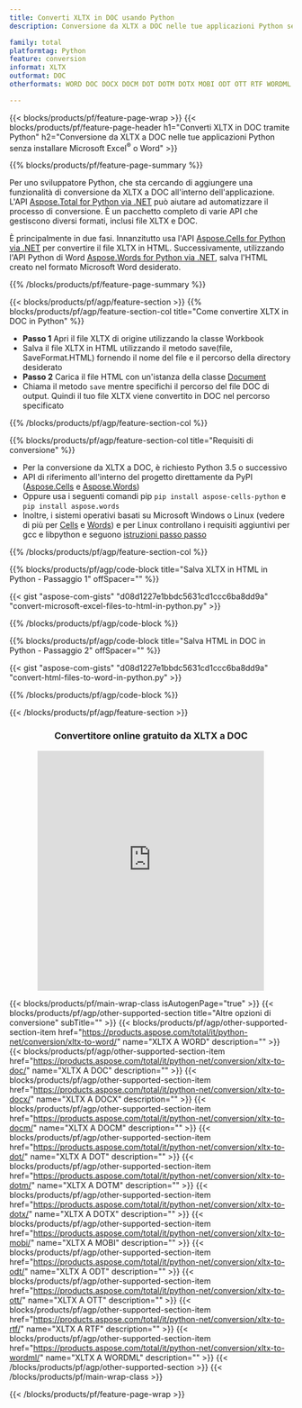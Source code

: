 ```yaml
---
title: Converti XLTX in DOC usando Python
description: Conversione da XLTX a DOC nelle tue applicazioni Python senza utilizzare Microsoft Office 

family: total
platformtag: Python
feature: conversion
informat: XLTX
outformat: DOC
otherformats: WORD DOC DOCX DOCM DOT DOTM DOTX MOBI ODT OTT RTF WORDML

---
```

{{< blocks/products/pf/feature-page-wrap >}}
{{< blocks/products/pf/feature-page-header h1="Converti XLTX in DOC tramite Python" h2="Conversione da XLTX a DOC nelle tue applicazioni Python senza installare Microsoft Excel<sup>&reg;</sup> o Word" >}}

{{% blocks/products/pf/feature-page-summary %}}

Per uno sviluppatore Python, che sta cercando di aggiungere una funzionalità di conversione da XLTX a DOC all'interno dell'applicazione. L'API [Aspose.Total for Python via .NET](https://products.aspose.com/total/python-net/) può aiutare ad automatizzare il processo di conversione. È un pacchetto completo di varie API che gestiscono diversi formati, inclusi file XLTX e DOC.

È principalmente in due fasi. Innanzitutto usa l'API [Aspose.Cells for Python via .NET](https://products.aspose.com/cells/python-net/) per convertire il file XLTX in HTML. Successivamente, utilizzando l'API Python di Word [Aspose.Words for Python via .NET](https://products.aspose.com/words/python-net/), salva l'HTML creato nel formato Microsoft Word desiderato. 

{{% /blocks/products/pf/feature-page-summary %}}

{{< blocks/products/pf/agp/feature-section >}}
{{% blocks/products/pf/agp/feature-section-col title="Come convertire XLTX in DOC in Python" %}}
- **Passo 1** Apri il file XLTX di origine utilizzando la classe Workbook
- Salva il file XLTX in HTML utilizzando il metodo save(file, SaveFormat.HTML) fornendo il nome del file e il percorso della directory desiderato
-  **Passo 2** Carica il file HTML con un'istanza della classe [Document](https://reference.aspose.com/words/python-net/aspose.words/document/)
-  Chiama il metodo `save` mentre specifichi il percorso del file DOC di output. Quindi il tuo file XLTX viene convertito in DOC nel percorso specificato

{{% /blocks/products/pf/agp/feature-section-col %}}

{{% blocks/products/pf/agp/feature-section-col title="Requisiti di conversione" %}}

- Per la conversione da XLTX a DOC, è richiesto Python 3.5 o successivo
- API di riferimento all'interno del progetto direttamente da PyPI ([Aspose.Cells](https://pypi.org/project/aspose-cells-python/) e [Aspose.Words](https://pypi.org/project/aspose-words/))
-  Oppure usa i seguenti comandi pip ```pip install aspose-cells-python``` e ```pip install aspose.words```
-  Inoltre, i sistemi operativi basati su Microsoft Windows o Linux (vedere di più per [Cells](https://docs.aspose.com/cells/python-net/getting-started/#installation) e [Words](https://docs.aspose.com/words/python-net/system-requirements/)) e per Linux controllano i requisiti aggiuntivi per gcc e libpython e seguono [istruzioni passo passo](https://docs.aspose.com/words/python-net/installation/)
 

{{% /blocks/products/pf/agp/feature-section-col %}}

{{% blocks/products/pf/agp/code-block title="Salva XLTX in HTML in Python - Passaggio 1" offSpacer="" %}}

{{< gist "aspose-com-gists" "d08d1227e1bbdc5631cd1ccc6ba8dd9a" "convert-microsoft-excel-files-to-html-in-python.py" >}}

{{% /blocks/products/pf/agp/code-block %}}

{{% blocks/products/pf/agp/code-block title="Salva HTML in DOC in Python - Passaggio 2" offSpacer="" %}}

{{< gist "aspose-com-gists" "d08d1227e1bbdc5631cd1ccc6ba8dd9a" "convert-html-files-to-word-in-python.py" >}}

{{% /blocks/products/pf/agp/code-block %}}

{{< /blocks/products/pf/agp/feature-section >}}
<div class="container-fluid agp-content bg-white aboutfile box-1 vh100 section nopbtm">
<div class=container>
<div class=row>
<div class="demobox tc col-md-12 padding-0" align="center">

<h3>Convertitore online gratuito da XLTX a DOC</h3>

<iframe style="border: none; height: 426px;" scrolling="no" src="https://total-conversion-app-65z5r2lp.qa.k8s.dynabic.com/?to=doc&from=xltx" id="child-iframe" width="80%"></iframe>

</div></div>
</div></div>

{{< blocks/products/pf/main-wrap-class isAutogenPage="true" >}}
{{< blocks/products/pf/agp/other-supported-section title="Altre opzioni di conversione" subTitle="" >}}
{{< blocks/products/pf/agp/other-supported-section-item href="https://products.aspose.com/total/it/python-net/conversion/xltx-to-word/" name="XLTX A WORD" description="" >}}
{{< blocks/products/pf/agp/other-supported-section-item href="https://products.aspose.com/total/it/python-net/conversion/xltx-to-doc/" name="XLTX A DOC" description="" >}}
{{< blocks/products/pf/agp/other-supported-section-item href="https://products.aspose.com/total/it/python-net/conversion/xltx-to-docx/" name="XLTX A DOCX" description="" >}}
{{< blocks/products/pf/agp/other-supported-section-item href="https://products.aspose.com/total/it/python-net/conversion/xltx-to-docm/" name="XLTX A DOCM" description="" >}}
{{< blocks/products/pf/agp/other-supported-section-item href="https://products.aspose.com/total/it/python-net/conversion/xltx-to-dot/" name="XLTX A DOT" description="" >}}
{{< blocks/products/pf/agp/other-supported-section-item href="https://products.aspose.com/total/it/python-net/conversion/xltx-to-dotm/" name="XLTX A DOTM" description="" >}}
{{< blocks/products/pf/agp/other-supported-section-item href="https://products.aspose.com/total/it/python-net/conversion/xltx-to-dotx/" name="XLTX A DOTX" description="" >}}
{{< blocks/products/pf/agp/other-supported-section-item href="https://products.aspose.com/total/it/python-net/conversion/xltx-to-mobi/" name="XLTX A MOBI" description="" >}}
{{< blocks/products/pf/agp/other-supported-section-item href="https://products.aspose.com/total/it/python-net/conversion/xltx-to-odt/" name="XLTX A ODT" description="" >}}
{{< blocks/products/pf/agp/other-supported-section-item href="https://products.aspose.com/total/it/python-net/conversion/xltx-to-ott/" name="XLTX A OTT" description="" >}}
{{< blocks/products/pf/agp/other-supported-section-item href="https://products.aspose.com/total/it/python-net/conversion/xltx-to-rtf/" name="XLTX A RTF" description="" >}}
{{< blocks/products/pf/agp/other-supported-section-item href="https://products.aspose.com/total/it/python-net/conversion/xltx-to-wordml/" name="XLTX A WORDML" description="" >}}
{{< /blocks/products/pf/agp/other-supported-section >}}
{{< /blocks/products/pf/main-wrap-class >}}

{{< /blocks/products/pf/feature-page-wrap >}}